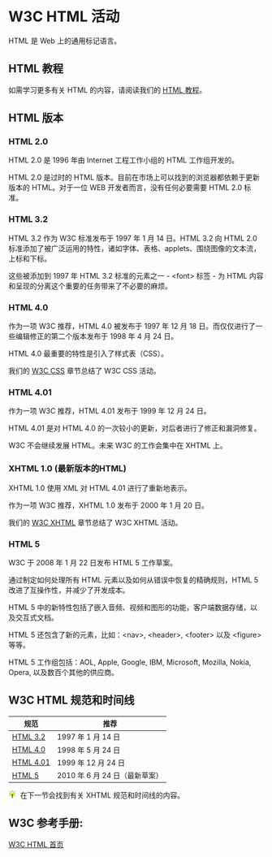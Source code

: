 # W3C HTML 活动

HTML 是 Web 上的通用标记语言。

## HTML 教程

如需学习更多有关 HTML 的内容，请阅读我们的 [HTML 教程](/html/html-tutorial.html)。

## HTML 版本

### HTML 2.0

HTML 2.0 是 1996 年由 Internet 工程工作小组的 HTML 工作组开发的。

HTML 2.0 是过时的 HTML 版本。目前在市场上可以找到的浏览器都依赖于更新版本的 HTML。对于一位 WEB 开发者而言，没有任何必要需要 HTML 2.0 标准。

### HTML 3.2

HTML 3.2 作为 W3C 标准发布于 1997 年 1 月 14 日。HTML 3.2 向 HTML 2.0 标准添加了被广泛运用的特性，诸如字体、表格、applets、围绕图像的文本流，上标和下标。

这些被添加到 1997 年 HTML 3.2 标准的元素之一 - &lt;font&gt; 标签 - 为 HTML 内容和呈现的分离这个重要的任务带来了不必要的麻烦。

### HTML 4.0

作为一项 W3C 推荐，HTML 4.0 被发布于 1997 年 12 月 18 日。而仅仅进行了一些编辑修正的第二个版本发布于 1998 年 4 月 24 日。

HTML 4.0 最重要的特性是引入了样式表（CSS）。

我们的 [W3C CSS](w3c-css.html) 章节总结了 W3C CSS 活动。

### HTML 4.01

作为一项 W3C 推荐，HTML 4.01 发布于 1999 年 12 月 24 日。

HTML 4.01 是对 HTML 4.0 的一次较小的更新，对后者进行了修正和漏洞修复。

W3C 不会继续发展 HTML。未来 W3C 的工作会集中在 XHTML 上。

### XHTML 1.0 (最新版本的HTML)

XHTML 1.0 使用 XML 对 HTML 4.01 进行了重新地表示。

作为一项 W3C 推荐，XHTML 1.0 发布于 2000 年 1 月 20 日。

我们的 [W3C XHTML](w3c-xhtml.html) 章节总结了 W3C XHTML 活动。

### HTML 5

W3C 于 2008 年 1 月 22 日发布 HTML 5 工作草案。

通过制定如何处理所有 HTML 元素以及如何从错误中恢复的精确规则，HTML 5 改进了互操作性，并减少了开发成本。

HTML 5 中的新特性包括了嵌入音频、视频和图形的功能，客户端数据存储，以及交互式文档。

HTML 5 还包含了新的元素，比如：&lt;nav&gt;, &lt;header&gt;, &lt;footer&gt; 以及 &lt;figure&gt; 等等。

HTML 5 工作组包括：AOL, Apple, Google, IBM, Microsoft, Mozilla, Nokia, Opera, 以及数百个其他的供应商。

## W3C HTML 规范和时间线

| 规范 | 推荐 |
| --- | --- |
| [HTML 3.2](//www.w3.org/TR/REC-html32 "HTML 3_2 Reference Specification") | 1997 年 1 月 14 日 |
| [HTML 4.0](//www.w3.org/TR/1998/REC-html40-19980424/ "HTML 4_0 Specification") | 1998 年 5 月 24 日 |
| [HTML 4.01](//www.w3.org/TR/html401/ "HTML 4_01 Specification") | 1999 年 12 月 24 日 |
| [HTML 5](//www.w3.org/TR/html5/ "HTML 5") | 2010 年 6 月 24 日（最新草案） |

![lamp](../img/lamp.gif)  在下一节会找到有关 XHTML 规范和时间线的内容。

## W3C 参考手册:

[W3C HTML 首页](//www.w3.org/html/)

